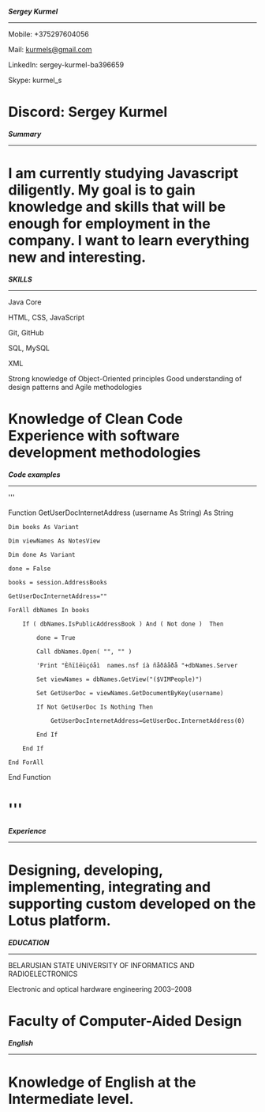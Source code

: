 ***Sergey Kurmel***
**********************************
Mobile: +375297604056

Mail: kurmels@gmail.com

LinkedIn: sergey-kurmel-ba396659

Skype: kurmel_s 

Discord: Sergey Kurmel
==================================

***Summary***
**********************************
I am currently studying Javascript diligently. 
My goal is to gain knowledge and skills that will be enough for employment in the company. 
I want to learn everything new and interesting.
==================================

***SKILLS***
**********************************
Java Core 

HTML, CSS, JavaScript

Git, GitHub

SQL, MySQL

XML 

Strong knowledge of Object-Oriented principles Good understanding of design patterns and Agile methodologies  

Knowledge of Clean Code Experience with software development methodologies
==================================

***Code examples***
**********************************
'''

Function GetUserDocInternetAddress (username As String) As String

	Dim books As Variant
	
	Dim viewNames As NotesView
	
	Dim done As Variant
	
	done = False
	
	books = session.AddressBooks
	
	GetUserDocInternetAddress=""
	
	ForAll dbNames In books
	
		If ( dbNames.IsPublicAddressBook ) And ( Not done )  Then
		
			done = True
			
			Call dbNames.Open( "", "" )
			
			'Print "Èñïîëüçóåì  names.nsf íà ñåðâåðå "+dbNames.Server
			
			Set viewNames = dbNames.GetView("($VIMPeople)")	
			
			Set GetUserDoc = viewNames.GetDocumentByKey(username)
			
			If Not GetUserDoc Is Nothing Then
			
				GetUserDocInternetAddress=GetUserDoc.InternetAddress(0)
				
			End If
			
		End If
		
	End ForAll	
	
End Function

'''
==================================

***Experience***
**********************************
Designing, developing, implementing, integrating and supporting custom developed on the Lotus platform.
==================================

***EDUCATION***
**********************************
BELARUSIAN STATE UNIVERSITY OF INFORMATICS 
AND  RADIOELECTRONICS 

Electronic and optical hardware engineering 2003–2008

Faculty of Computer-Aided Design
==================================

***English***
**********************************
Knowledge of English at the Intermediate level.
==================================

